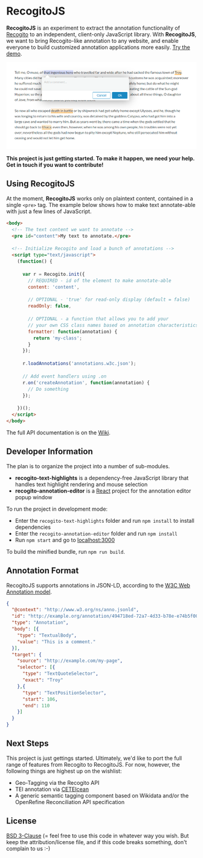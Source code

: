 # RecogitoJS

__RecogitoJS__ is an experiment to extract the annotation functionality
of [Recogito](https://recogito.pelagios.org) to an independent, client-only 
JavaScript library. With __RecogitoJS__, we want to bring Recogito-like 
annotation to any website, and enable everyone to build customized annotation
applications more easily. [Try the demo](https://pelagios.org/recogito-text-js/index.html).

![Screenshot](screenshot.png)

__This project is just getting started. To make it happen, we need your help. Get in touch if you want to contribute!__

## Using RecogitoJS

At the moment, __RecogitoJS__ works only on plaintext content, contained 
in a single `<pre>` tag. The example below shows how to make text annotate-able 
with just a few lines of JavaScript.

```html
<body>
  <!-- The text content we want to annotate -->
  <pre id="content">My text to annotate.</pre>

  <!-- Initialize Recogito and load a bunch of annotations -->
  <script type="text/javascript">
    (function() {

      var r = Recogito.init({
        // REQUIRED - id of the element to make annotate-able
        content: 'content',

        // OPTIONAL - 'true' for read-only display (default = false)
        readOnly: false,

        // OPTIONAL - a function that allows you to add your
        // your own CSS class names based on annotation characteristics.
        formatter: function(annotation) {
          return 'my-class';
        }
      });

      r.loadAnnotations('annotations.w3c.json');

      // Add event handlers using .on  
      r.on('createAnnotation', function(annotation) {
        // Do something
      });

    })();
  </script>
</body>
```

The full API documentation is on the [Wiki](../../wiki).

## Developer Information

The plan is to organize the project into a number of sub-modules.

- __recogito-text-highlights__ is a dependency-free JavaScript
  library that handles text highlight rendering and mouse selection
- __recogito-annotation-editor__ is a [React](https://reactjs.org/)
  project for the annotation editor popup window

To run the project in development mode:

- Enter the `recogito-text-highlights` folder and run `npm install` to 
  install dependencies
- Enter the `recogito-annotation-editor` folder and run `npm install`
- Run `npm start` and go to [localhost:3000](http://localhost:3000)

To build the minified bundle, run `npm run build`.

## Annotation Format

RecogitoJS supports annotations in JSON-LD, according to the
[W3C Web Annotation model](https://www.w3.org/TR/annotation-model/).

```json
{
  "@context": "http://www.w3.org/ns/anno.jsonld",
  "id": "http://example.org/annotation/494718ed-72a7-4d33-b78e-e74b5f00259e",
  "type": "Annotation",
  "body": [{
    "type": "TextualBody",
    "value": "This is a comment."
  }],
  "target": {
    "source": "http://example.com/my-page",
    "selector": [{
      "type": "TextQuoteSelector",
      "exact": "Troy"
    },{
      "type": "TextPositionSelector",
      "start": 106,
      "end": 110
    }]
  }
}
```

## Next Steps

This project is just gettings started. Ultimately, we'd like to port the full
range of features from Recogito to RecogitoJS. For now, however, the following 
things are highest up on the wishlist: 

- Geo-Tagging via the Recogito API
- TEI annotation via [CETEIcean](https://github.com/TEIC/CETEIcean)
- A generic semantic tagging component based on Wikidata and/or the OpenRefine 
  Reconciliation API specification

## License

[BSD 3-Clause](LICENSE) (= feel free to use this code in whatever way
you wish. But keep the attribution/license file, and if this code
breaks something, don't complain to us :-) 

